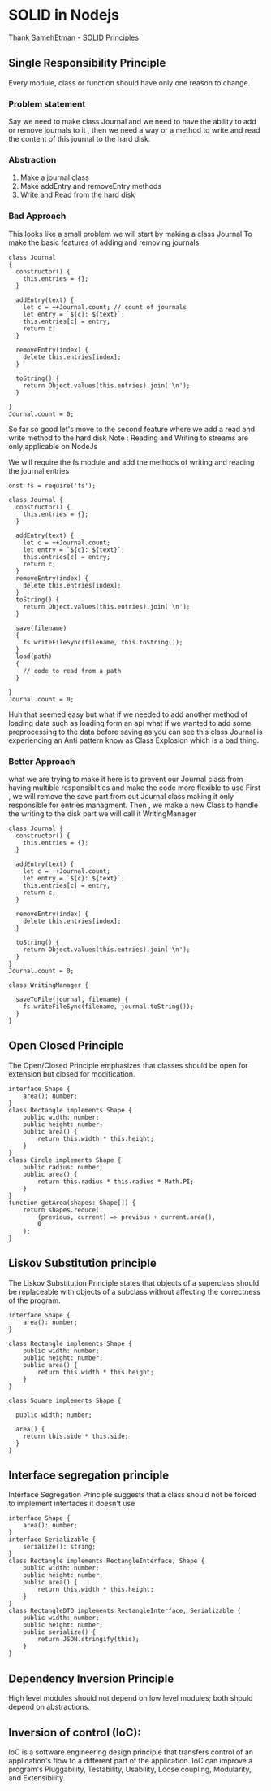 # SOLID in Nodejs
Thank [SamehEtman - SOLID Principles](https://github.com/SamehEtman/SOLID-Principles-JS/blob/master/ReadMe.md)
## Single Responsibility Principle
Every module, class or function should have only one reason to change.
### Problem statement
Say we need to make class Journal and we need to have the ability to add or remove journals to it , then we need a way or a method to write and read the content of this journal to the hard disk.
### Abstraction
1. Make a journal class
2. Make addEntry and removeEntry methods
3. Write and Read from the hard disk
### Bad Approach 
This looks like a small problem we will start by making a class Journal To make the basic features of adding and removing journals
```
class Journal
{
  constructor() {
    this.entries = {};
  }

  addEntry(text) {
    let c = ++Journal.count; // count of journals
    let entry = `${c}: ${text}`;
    this.entries[c] = entry;
    return c;
  }

  removeEntry(index) {
    delete this.entries[index];
  }

  toString() {
    return Object.values(this.entries).join('\n');
  }

}
Journal.count = 0;
```

So far so good let's move to the second feature where we add a read and write method to the hard disk Note : Reading and Writing to streams are only applicable on NodeJs

We will require the fs module and add the methods of writing and reading the journal entries
```
onst fs = require('fs');

class Journal {
  constructor() {
    this.entries = {};
  }

  addEntry(text) {
    let c = ++Journal.count;
    let entry = `${c}: ${text}`;
    this.entries[c] = entry;
    return c;
  }
  removeEntry(index) {
    delete this.entries[index];
  }
  toString() {
    return Object.values(this.entries).join('\n');
  }
  
  save(filename)
  {
    fs.writeFileSync(filename, this.toString());
  }
  load(path)
  {
    // code to read from a path
  }
  
}
Journal.count = 0;
```
Huh that seemed easy but what if we needed to add another method of loading data such as loading form an api what if we wanted to add some preprocessing to the data before saving as you can see this class Journal is experiencing an Anti pattern know as Class Explosion which is a bad thing.

### Better Approach 
what we are trying to make it here is to prevent our Journal class from having multible responsiblities and make the code more flexible to use First , we will remove the save part from out Journal class making it only responsible for entries managment. Then , we make a new Class to handle the writing to the disk part we will call it WritingManager
```
class Journal {
  constructor() {
    this.entries = {};
  }

  addEntry(text) {
    let c = ++Journal.count;
    let entry = `${c}: ${text}`;
    this.entries[c] = entry;
    return c;
  }

  removeEntry(index) {
    delete this.entries[index];
  }

  toString() {
    return Object.values(this.entries).join('\n');
  }
}
Journal.count = 0;

class WritingManager {

  saveToFile(journal, filename) {
    fs.writeFileSync(filename, journal.toString());
  }
}
```

## Open Closed Principle
The Open/Closed Principle emphasizes that classes should be open for extension but closed for modification.
```
interface Shape {
    area(): number;
}
class Rectangle implements Shape {
    public width: number;
    public height: number;
    public area() {
        return this.width * this.height;
    }
}
class Circle implements Shape {
    public radius: number;
    public area() {
        return this.radius * this.radius * Math.PI;
    }
}
function getArea(shapes: Shape[]) {
    return shapes.reduce(
        (previous, current) => previous + current.area(),
        0
    );
}
```

## Liskov Substitution principle
The Liskov Substitution Principle states that objects of a superclass should be replaceable with objects of a subclass without affecting the correctness of the program.
```
interface Shape {
    area(): number;
}

class Rectangle implements Shape {
    public width: number;
    public height: number;
    public area() {
        return this.width * this.height;
    }
}

class Square implements Shape {

  public width: number;
  
  area() {
    return this.side * this.side;
  }
}
```
## Interface segregation principle
Interface Segregation Principle suggests that a class should not be forced to implement interfaces it doesn't use

```
interface Shape {
    area(): number;
}
interface Serializable {
    serialize(): string;
}
class Rectangle implements RectangleInterface, Shape {
    public width: number;
    public height: number;
    public area() {
        return this.width * this.height;
    }
}
class RectangleDTO implements RectangleInterface, Serializable {
    public width: number;
    public height: number;
    public serialize() {
        return JSON.stringify(this);
    }
}
```
## Dependency Inversion Principle
High level modules should not depend on low level modules; both should depend on abstractions.


## Inversion of control (IoC):
IoC is a software engineering design principle that transfers control of an application's flow to a different part of the application.
IoC can improve a program's
Pluggability, Testability, Usability, Loose coupling, Modularity, and Extensibility.

